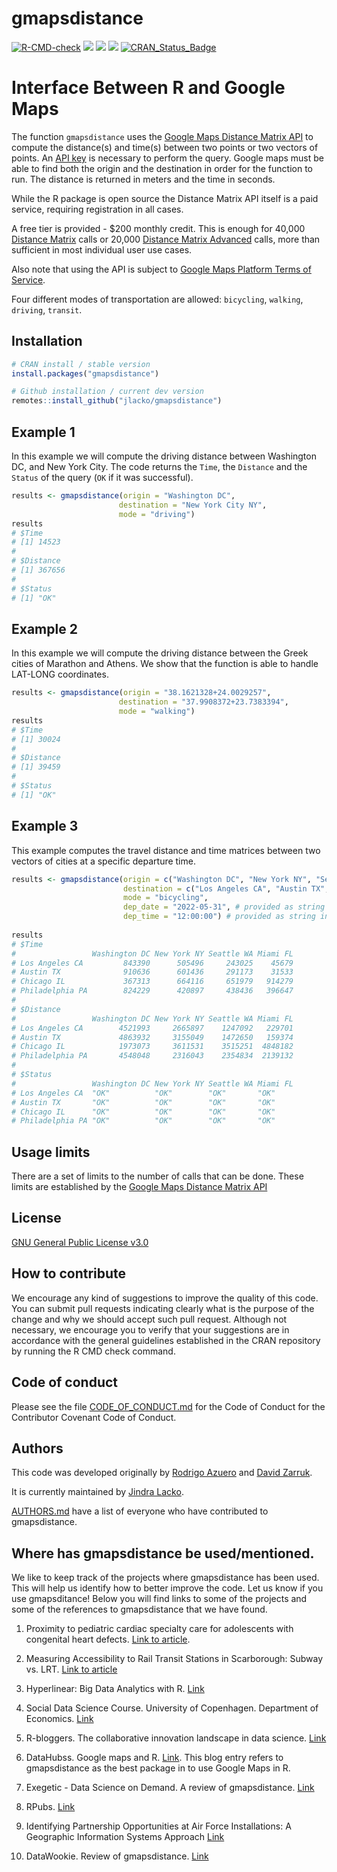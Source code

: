 gmapsdistance
=======
[![R-CMD-check](https://github.com/jlacko/gmapsdistance/workflows/R-CMD-check/badge.svg)](https://github.com/jlacko/gmapsdistance/actions)
![](http://cranlogs.r-pkg.org/badges/gmapsdistance?color=brightgreen)
![](https://cranlogs.r-pkg.org/badges/grand-total/gmapsdistance?color=brightgreen)
![](https://img.shields.io/badge/license-GPL--3-brightgreen.svg?style=flat)
[![CRAN_Status_Badge](http://www.r-pkg.org/badges/version/gmapsdistance)](https://cran.r-project.org/package=gmapsdistance)

# Interface Between R and Google Maps

The function `gmapsdistance` uses the [Google Maps Distance Matrix API](https://developers.google.com/maps/documentation/distance-matrix/intro?hl=en) to compute the distance(s) and time(s) between two points or two vectors of points. An [API key](https://developers.google.com/maps/documentation/distance-matrix/get-api-key#key) is necessary to perform the query. Google maps must be able to find both the origin and the destination in order for the function to run. The distance is returned in meters and the time in seconds. 

While the R package is open source the Distance Matrix API itself is a paid service, requiring registration in all cases. 

A free tier is provided - $200 monthly credit. This is enough for 40,000 [Distance Matrix](https://developers.google.com/maps/documentation/distance-matrix/usage-and-billing?w#distance-matrix) calls or 20,000 [Distance Matrix Advanced](https://developers.google.com/maps/documentation/distance-matrix/usage-and-billing?w#distance-matrix-advanced) calls, more than sufficient in most individual user use cases.

Also note that using the API is subject to [Google Maps Platform Terms of Service](https://cloud.google.com/maps-platform/terms/).

Four different modes of transportation are allowed: `bicycling`, `walking`, `driving`, `transit`. 

## Installation

```r
# CRAN install / stable version 
install.packages("gmapsdistance")

# Github installation / current dev version
remotes::install_github("jlacko/gmapsdistance")
```

## Example 1
In this example we will compute the driving distance between Washington DC, and New York City. The code returns the `Time`, the `Distance` and the `Status` of the query (`OK` if it was successful).

``` r
results <- gmapsdistance(origin = "Washington DC", 
                        destination = "New York City NY", 
                        mode = "driving")
results
# $Time
# [1] 14523
# 
# $Distance
# [1] 367656
# 
# $Status
# [1] "OK"
```

## Example 2
In this example we will compute the driving distance between the Greek cities of 
Marathon and Athens. We show that the function is able to handle LAT-LONG coordinates. 
``` r
results <- gmapsdistance(origin = "38.1621328+24.0029257",
                        destination = "37.9908372+23.7383394",
                        mode = "walking")
results
# $Time
# [1] 30024
# 
# $Distance
# [1] 39459
# 
# $Status
# [1] "OK"
```

## Example 3
This example computes the travel distance and time matrices between two vectors of cities at a specific departure time.

``` r
results <- gmapsdistance(origin = c("Washington DC", "New York NY", "Seattle WA", "Miami FL"), 
                         destination = c("Los Angeles CA", "Austin TX", "Chicago IL", "Philadelphia PA"), 
                         mode = "bicycling",
                         dep_date = "2022-05-31", # provided as string in ISO 8601 format
                         dep_time = "12:00:00") # provided as string in HH:MM:SS format
                        
results
# $Time
#                 Washington DC New York NY Seattle WA Miami FL
# Los Angeles CA         843390      505496     243025    45679
# Austin TX              910636      601436     291173    31533
# Chicago IL             367313      664116     651979   914279
# Philadelphia PA        824229      420897     438436   396647
# 
# $Distance
#                 Washington DC New York NY Seattle WA Miami FL
# Los Angeles CA        4521993     2665897    1247092   229701
# Austin TX             4863932     3155049    1472650   159374
# Chicago IL            1973073     3611531    3515251  4848182
# Philadelphia PA       4548048     2316043    2354834  2139132
# 
# $Status
#                 Washington DC New York NY Seattle WA Miami FL
# Los Angeles CA  "OK"          "OK"        "OK"       "OK"    
# Austin TX       "OK"          "OK"        "OK"       "OK"    
# Chicago IL      "OK"          "OK"        "OK"       "OK"    
# Philadelphia PA "OK"          "OK"        "OK"       "OK"  
```
## Usage limits
There are a set of limits to the  number of calls that can be done. These limits are established by the [Google Maps Distance Matrix API](https://developers.google.com/maps/documentation/distance-matrix/usage-limits)

## License
[GNU General Public License v3.0](https://github.com/jlacko/gmapsdistance/blob/master/LICENSE.md)

## How to contribute
We encourage any kind of suggestions to improve the quality of this code. You can submit pull requests indicating clearly what is the purpose of the change and why we should accept such pull request. Although not necessary, we encourage you to verify that your suggestions are in accordance with the general guidelines established in the CRAN repository by running the R CMD check command.

## Code of conduct
Please see the file [CODE_OF_CONDUCT.md](https://github.com/jlacko/gmapsdistance/blob/master/CODE_OF_CONDUCT.md) for the Code of Conduct for the Contributor Covenant Code of Conduct. 


## Authors
This code was developed originally by [Rodrigo Azuero](http://rodrigoazuero.com/) and [David Zarruk](http://www.davidzarruk.com/).

It is currently maintained by [Jindra Lacko](mailto:jindra.lacko@gmail.com).

[AUTHORS.md](AUTHORS.md) have a list of everyone who have contributed to gmapsdistance.

## Where has gmapsdistance be used/mentioned.
We like to keep track of the projects where gmapsdistance has been used. This will help us identify how to better improve the code. Let us know if you use gmapsditance! Below you will find links to some of the projects and some of the references to gmapsdistance that we have found. 

1. Proximity to pediatric cardiac specialty care for adolescents with congenital heart defects. [Link to article](http://onlinelibrary.wiley.com/doi/10.1002/bdr2.1129/abstract?wol1URL=/doi/10.1002/bdr2.1129/abstract&regionCode=US-DC&identityKey=be6e5bc4-51c2-4785-aa77-110082fd5ad9). 

2. Measuring Accessibility to Rail Transit Stations in Scarborough: Subway vs. LRT. [Link to article](https://www.ryerson.ca/content/dam/tedrogersschool/documents/Measuring%20accessibility%20to%20rail%20transit%20stations%20in%20Scarborough-final.pdf)

3. Hyperlinear: Big Data Analytics with R. [Link](http://hyperlinear.com/big-data-analytics-r/)  

4. Social Data Science Course. University of Copenhagen. Department of Economics. [Link](https://sebastianbarfort.github.io/sds_summer/slides/gathering.pdf)

5. R-bloggers. The collaborative innovation landscape in data science. [Link](https://www.r-bloggers.com/the-collaborative-innovation-landscape-in-data-science/)

6. DataHubss. Google maps and R. [Link](https://www.datahubbs.com/google-maps-r/). This blog entry refers to gmapsdistance as the best package in to use Google Maps in R.  

7. Exegetic - Data Science on Demand. A review of gmapsdistance. [Link](http://www.exegetic.biz/blog/2017/08/map-route-direction-asymmetry/)

8. RPubs.  [Link](https://rpubs.com/mattdray/gmapsdistance-test) 

9. Identifying Partnership Opportunities at Air Force Installations: A Geographic Information Systems Approach [Link](https://scholar.afit.edu/cgi/viewcontent.cgi?article=1809&context=etd) 

10. DataWookie. Review of gmapsdistance. [Link](https://datawookie.netlify.com/blog/2017/08/route-asymmetry-in-google-maps/)


